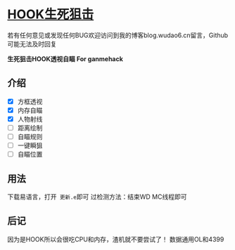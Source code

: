 
# [HOOK生死狙击](http://wudao6.cn/default/7.html)
若有任何意见或发现任何BUG欢迎访问到我的博客blog.wudao6.cn留言，Github可能无法及时回复

**生死狙击HOOK透视自瞄 For ganmehack**
## 介绍

* [x] 方框透视
* [x] 内存自瞄
* [x] 人物射线
* [ ] 距离绘制
* [ ] 自瞄规则
* [ ] 一键瞬狙
* [ ] 自瞄位置
## 用法
下载易语言，打开<code> 更新.e</code>即可
过检测方法：结束WD MC线程即可

## 后记
因为是HOOK所以会很吃CPU和内存，渣机就不要尝试了！
数据通用OL和4399
